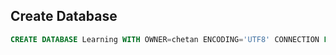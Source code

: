 ## Create Database

```sql
CREATE DATABASE Learning WITH OWNER=chetan ENCODING='UTF8' CONNECTION LIMIT=-1;
```
